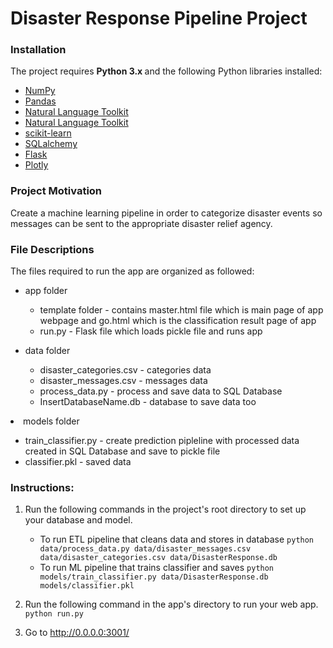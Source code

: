 <h1> Disaster Response Pipeline Project </h1>
<h3> Installation </h3>
The project requires <b> Python 3.x </b> and the following Python libraries installed:
<ul>

  <li> <a href="http://www.numpy.org/" rel="nofollow">NumPy</a> </li>
  <li> <a href="http://pandas.pydata.org" rel="nofollow">Pandas</a> </li>
  <li> <a href="https://www.nltk.org/" rel="nofollow">Natural Language Toolkit </a> </li>
  <li> <a href="https://www.nltk.org/" rel="nofollow">Natural Language Toolkit </a> </li>
  <li> <a href="https://scikit-learn.org/stable/" rel="nofollow">scikit-learn </a> </li>
  <li> <a href="https://www.sqlalchemy.org/" rel="nofollow">SQLalchemy </a> </li>
  <li> <a href="http://flask.pocoo.org/" rel="nofollow">Flask </a> </li>
  <li> <a href="https://plot.ly/python/" rel="nofollow">Plotly </a> </li>

</ul>

<h3> Project Motivation </h3>
Create a machine learning pipeline in order to categorize disaster events so messages can be
sent to the appropriate disaster relief agency.

<h3> File Descriptions </h3>
The files required to run the app are organized as followed:
<ul>
  <li> app folder </li>
    <ul>
      <li> template folder - contains master.html file which is main page of app webpage
      and go.html which is the classification result page of app </li>
      <li> run.py - Flask file which loads pickle file and runs app </li>
    </ul>
</ul>

<ul>
  <li> data folder </li>
    <ul>
      <li> disaster_categories.csv - categories data </li>
      <li> disaster_messages.csv - messages data </li>
      <li> process_data.py - process and save data to SQL Database </li>
      <li> InsertDatabaseName.db - database to save data too </li>
    </ul>
</ul>

  <li> models folder </li>
    <ul>
      <li> train_classifier.py - create prediction pipleline with processed data created
      in SQL Database and save to pickle file </li>
      <li> classifier.pkl - saved data </li>
      </ul>

</ul>

### Instructions:
1. Run the following commands in the project's root directory to set up your database and model.

    - To run ETL pipeline that cleans data and stores in database
        `python data/process_data.py data/disaster_messages.csv data/disaster_categories.csv data/DisasterResponse.db`
    - To run ML pipeline that trains classifier and saves
        `python models/train_classifier.py data/DisasterResponse.db models/classifier.pkl`

2. Run the following command in the app's directory to run your web app.
    `python run.py`

3. Go to http://0.0.0.0:3001/
